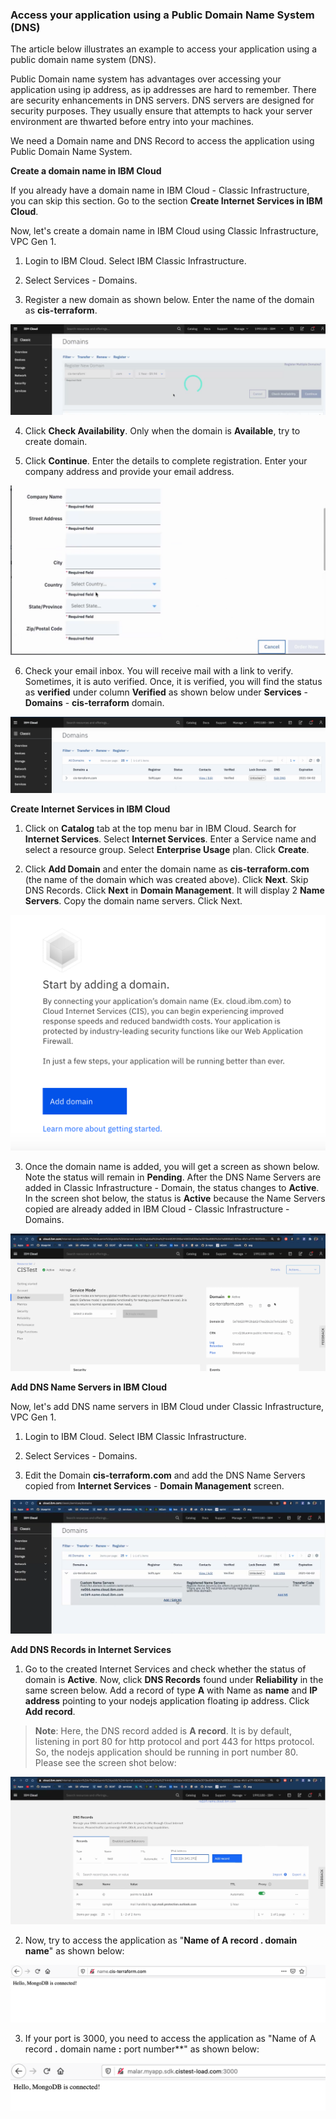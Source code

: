 ### Access your application using a Public Domain Name System (DNS)

The article below illustrates an example to access your application using a public domain name system (DNS). 

Public Domain name system has advantages over accessing your application using ip address, as ip addresses are hard to remember. There are security enhancements in DNS servers. DNS servers are designed for security purposes. They usually ensure that attempts to hack your server environment are thwarted before entry into your machines. 

We need a Domain name and DNS Record to access the application using Public Domain Name System.   

**Create a domain name in IBM Cloud**

If you already have a domain name in IBM Cloud - Classic Infrastructure, you can skip this section. Go to the section **Create Internet Services in IBM Cloud**.  

Now, let's create a domain name in IBM Cloud using Classic Infrastructure, VPC Gen 1. 

1. Login to IBM Cloud. Select IBM Classic Infrastructure. 

2. Select Services - Domains. 

3. Register a new domain as shown below. Enter the name of the domain as **cis-terraform**.   

![Register New Domain](images/cis-terraform-domain.png)

4. Click **Check Availability**. Only when the domain is **Available**, try to create domain.    

5. Click **Continue**. Enter the details to complete registration. Enter your company address and provide your email address.   

![Complete registration](images/complete-registration.png)

6. Check your email inbox. You will receive mail with a link to verify. Sometimes, it is auto verified. Once, it is verified, you will find the status as **verified** under column **Verified** as shown below under **Services** - **Domains** - **cis-terraform** domain.   

![domain verified](images/cis-terraform-domain-verified.png)


**Create Internet Services in IBM Cloud**


1. Click on **Catalog** tab at the top menu bar in IBM Cloud. Search for **Internet Services**. Select **Internet Services**. Enter a Service name and select a resource group. Select **Enterprise Usage** plan. Click **Create**. 

2. Click **Add Domain** and enter the domain name as **cis-terraform.com** (the name of the domain which was created above). Click **Next**. Skip DNS Records. Click **Next** in **Domain Management**. It will display 2 **Name Servers**.  Copy the domain name servers. Click Next.     

![add domain](images/InternetServices_AddDomain.png)

3. Once the domain name is added, you will get a screen as shown below. Note the status will remain in **Pending**. After the DNS Name Servers are added in Classic Infrastructure - Domain, the status changes to **Active**.  In the screen shot below, the status is **Active** because the Name Servers copied are already added in IBM Cloud - Classic Infrastructure - Domains. 

![domain added](images/Internet_Services_Add_Domain.png)

**Add DNS Name Servers in IBM Cloud**

Now, let's add DNS name servers in IBM Cloud under Classic Infrastructure, VPC Gen 1. 

1. Login to IBM Cloud. Select IBM Classic Infrastructure. 

2. Select Services - Domains. 

3. Edit the Domain **cis-terraform.com** and add the DNS Name Servers copied from **Internet Services** - **Domain Management** screen.   

![add DNS Servers](images/Add_DNS_Name_Servers.png)


**Add DNS Records in Internet Services**

1. Go to the created Internet Services and check whether the status of domain is **Active**. Now, click **DNS Records** found under **Reliability** in the same screen below. Add a record of type **A** with Name as **name** and **IP address** pointing to your nodejs application floating ip address. Click **Add record**. 

> **Note**: Here, the DNS record added is **A record**. It is by default, listening in port 80 for http protocol and port 443 for https protocol. So, the nodejs application should be running in port number 80. Please see the screen shot below:  

![A record added](images/DNS_Record_A.png)

2. Now, try to access the application as "**Name of A record . domain name**" as shown below:  

![application dns](images/dns_nodejs.png)

3. If your port is 3000, you need to access the application as "Name of A record **.** domain name **:** port number**" as shown below:  

![application_port_dns](images/dns_nodejs_port.png)





